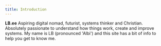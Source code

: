 ```yaml
---
title: Introduction
---
```


**LB.ee** Aspiring digital nomad, futurist, systems thinker and Christian. Absolutely passionate to understand how things work, create and improve systems. My name is LB (pronounced 'Albi') and this site has a bit of info to help you get to know me.
